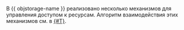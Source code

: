 
В {{ objstorage-name }} реализовано несколько механизмов для управления доступом к ресурсам. Алгоритм взаимодействия этих механизмов см. в [{#T}](../../../storage/security/overview.md).
